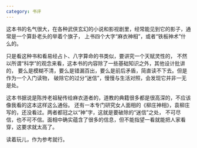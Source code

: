 ```yaml
---
category: 书评
---
```

这本书的名气很大，在各种武侠玄幻的小说和影视剧里，经常能见到它的影子，通常是一个算卦老头的举着个旗子，
上书四个大字“麻衣神相”，或者“铁板神术”什么的。

只是看这种书和看易经占卜、八字算命的书类似，要讲究一个天赋灵性的，
不然以所谓“科学”的观念来看，这本书的内容除了一些基础知识之外，其他设计批讲的，
要么是模糊不清，要么是错漏百出，要么是前后矛盾，简直读不下去。但是作为一个入门读物，
破除它的过分“迷信”，慢慢与生活对照，会发现它并非一无是处。

这本书据说是陈抟老祖秘传给麻衣道者的，道教的典籍很多都是很高深的，不应该像我看的这本这样这么通俗。
还有一本专门研究女人面相的《柳庄神相》，袁柳庄写的，还没看过。两者都冠之以“神”字，这就是要破除的“迷信”之处，
不可尽信，也不可不信。面相中确实蕴含了很多的信息，但不能指望一看就能把人家看穿，这要求就太高了。

读着玩儿，作为参考就行。
